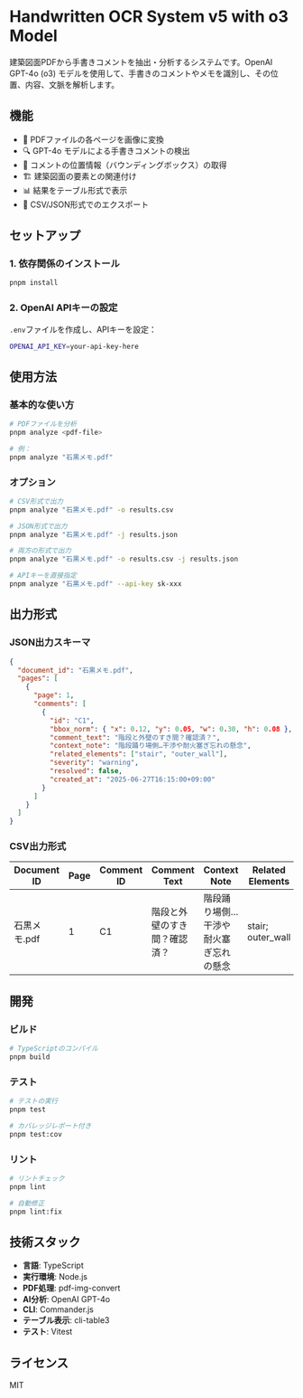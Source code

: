 # Handwritten OCR System v5 with o3 Model

建築図面PDFから手書きコメントを抽出・分析するシステムです。OpenAI GPT-4o (o3) モデルを使用して、手書きのコメントやメモを識別し、その位置、内容、文脈を解析します。

## 機能

- 📄 PDFファイルの各ページを画像に変換
- 🔍 GPT-4o モデルによる手書きコメントの検出
- 📍 コメントの位置情報（バウンディングボックス）の取得
- 🏗️ 建築図面の要素との関連付け
- 📊 結果をテーブル形式で表示
- 💾 CSV/JSON形式でのエクスポート

## セットアップ

### 1. 依存関係のインストール

```bash
pnpm install
```

### 2. OpenAI APIキーの設定

`.env`ファイルを作成し、APIキーを設定：

```bash
OPENAI_API_KEY=your-api-key-here
```

## 使用方法

### 基本的な使い方

```bash
# PDFファイルを分析
pnpm analyze <pdf-file>

# 例：
pnpm analyze "石黒メモ.pdf"
```

### オプション

```bash
# CSV形式で出力
pnpm analyze "石黒メモ.pdf" -o results.csv

# JSON形式で出力
pnpm analyze "石黒メモ.pdf" -j results.json

# 両方の形式で出力
pnpm analyze "石黒メモ.pdf" -o results.csv -j results.json

# APIキーを直接指定
pnpm analyze "石黒メモ.pdf" --api-key sk-xxx
```

## 出力形式

### JSON出力スキーマ

```json
{
  "document_id": "石黒メモ.pdf",
  "pages": [
    {
      "page": 1,
      "comments": [
        {
          "id": "C1",
          "bbox_norm": { "x": 0.12, "y": 0.05, "w": 0.30, "h": 0.08 },
          "comment_text": "階段と外壁のすき間？確認済？",
          "context_note": "階段踊り場側…干渉や耐火塞ぎ忘れの懸念",
          "related_elements": ["stair", "outer_wall"],
          "severity": "warning",
          "resolved": false,
          "created_at": "2025-06-27T16:15:00+09:00"
        }
      ]
    }
  ]
}
```

### CSV出力形式

| Document ID | Page | Comment ID | Comment Text | Context Note | Related Elements | Severity | Resolved | X Position | Y Position | Width | Height | Created At |
|------------|------|------------|--------------|--------------|------------------|----------|----------|------------|------------|-------|--------|------------|
| 石黒メモ.pdf | 1 | C1 | 階段と外壁のすき間？確認済？ | 階段踊り場側…干渉や耐火塞ぎ忘れの懸念 | stair; outer_wall | warning | false | 0.120 | 0.050 | 0.300 | 0.080 | 2025-06-27T16:15:00+09:00 |

## 開発

### ビルド

```bash
# TypeScriptのコンパイル
pnpm build
```

### テスト

```bash
# テストの実行
pnpm test

# カバレッジレポート付き
pnpm test:cov
```

### リント

```bash
# リントチェック
pnpm lint

# 自動修正
pnpm lint:fix
```

## 技術スタック

- **言語**: TypeScript
- **実行環境**: Node.js
- **PDF処理**: pdf-img-convert
- **AI分析**: OpenAI GPT-4o
- **CLI**: Commander.js
- **テーブル表示**: cli-table3
- **テスト**: Vitest

## ライセンス

MIT